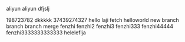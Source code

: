 aliyun aliyun
dfjslj

198723782
dkkkkk
37439274327
hello
laji
fetch
helloworld
new branch
branch
branch merge
fenzhi
fenzhi2
fenzhi3
fenzhi333
fenzhi44444
fenzhi3333333333333
heleleflja
